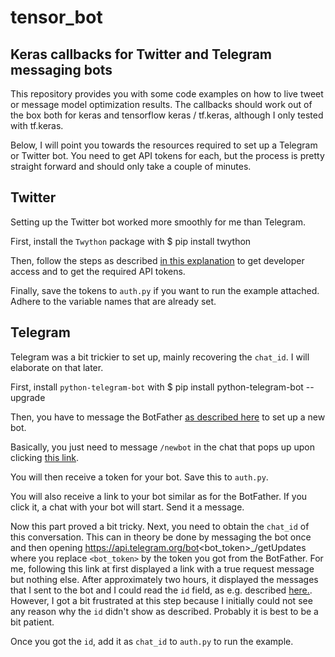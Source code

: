 # tensor_bot
## Keras callbacks for Twitter and Telegram messaging bots

This repository provides you with some code examples on how to live tweet or message model optimization results. 
The callbacks should work out of the box both for keras and tensorflow keras / tf.keras, although I only tested with tf.keras.

Below, I will point you towards the resources required to set up a Telegram or Twitter bot. You need to get API tokens for each, but the process is pretty straight forward and should only take a couple of minutes. 

## Twitter 
Setting up the Twitter bot worked more smoothly for me than Telegram. 

First, install the `Twython` package with 
    $ pip install twython

Then, follow the steps as described [in this explanation](https://projects.raspberrypi.org/en/projects/getting-started-with-the-twitter-api) to get developer access and to get the required API tokens. 

Finally, save the tokens to `auth.py` if you want to run the example attached. Adhere to the variable names that are already set. 

## Telegram
Telegram was a bit trickier to set up, mainly recovering the `chat_id`. I will elaborate on that later. 

First, install `python-telegram-bot` with 
    $ pip install python-telegram-bot --upgrade

Then, you have to message the BotFather [as described here](https://core.telegram.org/bots#6-botfather) to set up a new bot. 

Basically, you just need to message `/newbot` in the chat that pops up upon clicking [this link](https://telegram.me/botfather). 

You will then receive a token for your bot. Save this to `auth.py`. 

You will also receive a link to your bot similar as for the BotFather. If you click it, a chat with your bot will start. Send it a message. 

Now this part proved a bit tricky. Next, you need to obtain the `chat_id` of this conversation. This can in theory be done by messaging the bot once and then opening
	https://api.telegram.org/bot<bot_token>_/getUpdates
where you replace `<bot_token>` by the token you got from the BotFather. For me, following this link at first displayed a link with a true request message but nothing else. 
After approximately two hours, it displayed the messages that I sent to the bot and I could read the `id` field, as e.g. described [here.](https://stackoverflow.com/questions/32423837/telegram-bot-how-to-get-a-group-chat-id). 
However, I got a bit frustrated at this step because I initially could not see any reason why the `id` didn't show as described. Probably it is best to be a bit patient. 

Once you got the `id`, add it as `chat_id` to `auth.py` to run the example. 

